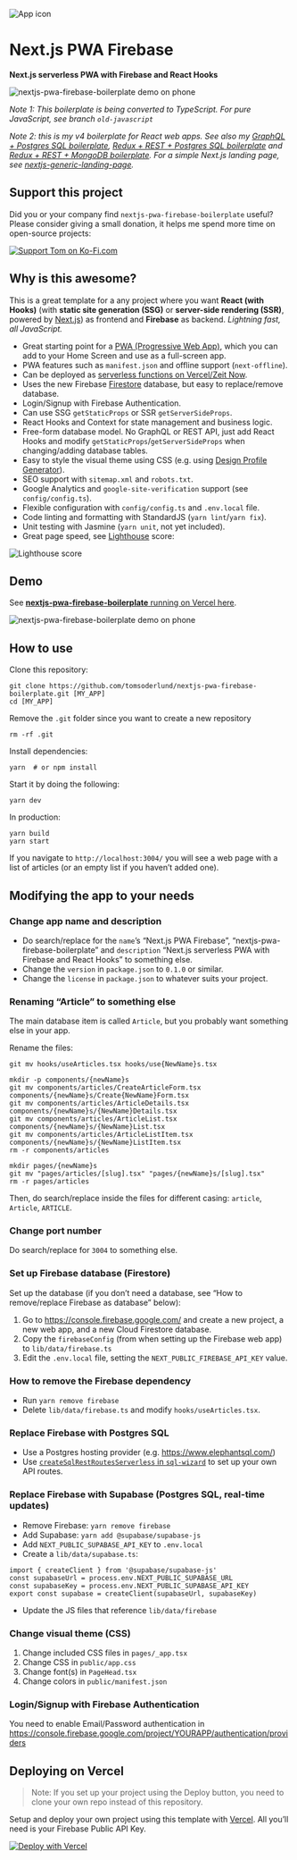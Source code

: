 ![App icon](public/favicon.png)

# Next.js PWA Firebase

**Next.js serverless PWA with Firebase and React Hooks**

![nextjs-pwa-firebase-boilerplate demo on phone](public/share_preview.jpg)

_Note 1: This boilerplate is being converted to TypeScript. For pure JavaScript, see branch `old-javascript`_

_Note 2: this is my v4 boilerplate for React web apps. See also my [GraphQL + Postgres SQL boilerplate](https://github.com/tomsoderlund/nextjs-pwa-graphql-sql-boilerplate), [Redux + REST + Postgres SQL boilerplate](https://github.com/tomsoderlund/nextjs-sql-rest-api-boilerplate) and [Redux + REST + MongoDB boilerplate](https://github.com/tomsoderlund/nextjs-express-mongoose-crudify-boilerplate). For a simple Next.js landing page, see [nextjs-generic-landing-page](https://github.com/tomsoderlund/nextjs-generic-landing-page)._

## Support this project

Did you or your company find `nextjs-pwa-firebase-boilerplate` useful? Please consider giving a small donation, it helps me spend more time on open-source projects:

[![Support Tom on Ko-Fi.com](https://www.tomsoderlund.com/ko-fi_tomsoderlund_50.png)](https://ko-fi.com/tomsoderlund)

## Why is this awesome?

This is a great template for a any project where you want **React (with Hooks)** (with **static site generation (SSG)** or **server-side rendering (SSR)**, powered by [Next.js](https://github.com/zeit/next.js)) as frontend and **Firebase** as backend. *Lightning fast, all JavaScript.*

- Great starting point for a [PWA (Progressive Web App)](https://en.wikipedia.org/wiki/Progressive_web_applications), which you can add to your Home Screen and use as a full-screen app.
- PWA features such as `manifest.json` and offline support (`next-offline`).
- Can be deployed as [serverless functions on Vercel/Zeit Now](#deploying).
- Uses the new Firebase [Firestore](https://firebase.google.com/docs/firestore) database, but easy to replace/remove database.
- Login/Signup with Firebase Authentication.
- Can use SSG `getStaticProps` or SSR `getServerSideProps`.
- React Hooks and Context for state management and business logic.
- Free-form database model. No GraphQL or REST API, just add React Hooks and modify `getStaticProps`/`getServerSideProps` when changing/adding database tables.
- Easy to style the visual theme using CSS (e.g. using [Design Profile Generator](https://tomsoderlund.github.io/design-profile-generator/)).
- SEO support with `sitemap.xml` and `robots.txt`.
- Google Analytics and `google-site-verification` support (see `config/config.ts`).
- Flexible configuration with `config/config.ts` and `.env.local` file.
- Code linting and formatting with StandardJS (`yarn lint`/`yarn fix`).
- Unit testing with Jasmine (`yarn unit`, not yet included).
- Great page speed, see [Lighthouse](https://developers.google.com/web/tools/lighthouse) score:

![Lighthouse score](docs/lighthouse_score.png)

## Demo

See [**nextjs-pwa-firebase-boilerplate** running on Vercel here](https://nextjs-pwa-firebase-boilerplate.vercel.app/).

![nextjs-pwa-firebase-boilerplate demo on phone](docs/demo.jpg)

## How to use

Clone this repository:

    git clone https://github.com/tomsoderlund/nextjs-pwa-firebase-boilerplate.git [MY_APP]
    cd [MY_APP]

Remove the `.git` folder since you want to create a new repository

    rm -rf .git

Install dependencies:

    yarn  # or npm install

Start it by doing the following:

    yarn dev

In production:

    yarn build
    yarn start

If you navigate to `http://localhost:3004/` you will see a web page with a list of articles (or an empty list if you haven’t added one).

## Modifying the app to your needs

### Change app name and description

- Do search/replace for the `name`’s “Next.js PWA Firebase”, “nextjs-pwa-firebase-boilerplate” and `description` “Next.js serverless PWA with Firebase and React Hooks” to something else.
- Change the `version` in `package.json` to `0.1.0` or similar.
- Change the `license` in `package.json` to whatever suits your project.

### Renaming “Article” to something else

The main database item is called `Article`, but you probably want something else in your app.

Rename the files:

    git mv hooks/useArticles.tsx hooks/use{NewName}s.tsx

    mkdir -p components/{newName}s
    git mv components/articles/CreateArticleForm.tsx components/{newName}s/Create{NewName}Form.tsx
    git mv components/articles/ArticleDetails.tsx components/{newName}s/{NewName}Details.tsx
    git mv components/articles/ArticleList.tsx components/{newName}s/{NewName}List.tsx
    git mv components/articles/ArticleListItem.tsx components/{newName}s/{NewName}ListItem.tsx
    rm -r components/articles

    mkdir pages/{newName}s
    git mv "pages/articles/[slug].tsx" "pages/{newName}s/[slug].tsx"
    rm -r pages/articles

Then, do search/replace inside the files for different casing: `article`, `Article`, `ARTICLE`.

### Change port number

Do search/replace for `3004` to something else.

### Set up Firebase database (Firestore)

Set up the database (if you don’t need a database, see “How to remove/replace Firebase as database” below):

1. Go to https://console.firebase.google.com/ and create a new project, a new web app, and a new Cloud Firestore database.
2. Copy the `firebaseConfig` (from when setting up the Firebase web app) to `lib/data/firebase.ts`
3. Edit the `.env.local` file, setting the `NEXT_PUBLIC_FIREBASE_API_KEY` value.

### How to remove the Firebase dependency

- Run `yarn remove firebase`
- Delete `lib/data/firebase.ts` and modify `hooks/useArticles.tsx`.

### Replace Firebase with Postgres SQL

- Use a Postgres hosting provider (e.g. https://www.elephantsql.com/)
- Use [`createSqlRestRoutesServerless` in `sql-wizard`](https://github.com/tomsoderlund/sql-wizard#creating-rest-routes-serverless-eg-for-nextjs-and-vercel) to set up your own API routes.

### Replace Firebase with Supabase (Postgres SQL, real-time updates)

- Remove Firebase: `yarn remove firebase`
- Add Supabase: `yarn add @supabase/supabase-js`
- Add `NEXT_PUBLIC_SUPABASE_API_KEY` to `.env.local`
- Create a `lib/data/supabase.ts`:
```
import { createClient } from '@supabase/supabase-js'
const supabaseUrl = process.env.NEXT_PUBLIC_SUPABASE_URL
const supabaseKey = process.env.NEXT_PUBLIC_SUPABASE_API_KEY
export const supabase = createClient(supabaseUrl, supabaseKey)
```
- Update the JS files that reference `lib/data/firebase`

### Change visual theme (CSS)

1. Change included CSS files in `pages/_app.tsx`
2. Change CSS in `public/app.css`
3. Change font(s) in `PageHead.tsx`
4. Change colors in `public/manifest.json`

### Login/Signup with Firebase Authentication

You need to enable Email/Password authentication in https://console.firebase.google.com/project/YOURAPP/authentication/providers

## Deploying on Vercel

> Note: If you set up your project using the Deploy button, you need to clone your own repo instead of this repository.

Setup and deploy your own project using this template with [Vercel](https://vercel.com). All you’ll need is your Firebase Public API Key.

[![Deploy with Vercel](https://vercel.com/button)](https://vercel.com/import/git?s=https%3A%2F%2Fgithub.com%2Ftomsoderlund%2Fnextjs-pwa-firebase-boilerplate&env=NEXT_PUBLIC_FIREBASE_API_KEY&envDescription=Enter%20your%20public%20Firebase%20API%20Key&envLink=https://github.com/tomsoderlund/nextjs-pwa-firebase-boilerplate#deploying-with-vercel)
